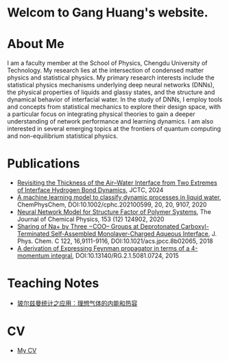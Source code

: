 # Welcom to Gang Huang's website.

# About Me
I am a faculty member at the School of Physics, Chengdu University of Technology. 
My research lies at the intersection of condensed matter physics and statistical physics.
My primary research interests include the statistical physics mechanisms underlying deep neural networks (DNNs), the physical properties of liquids and glassy states, and the structure and dynamical behavior of interfacial water. In the study of DNNs, I employ tools and concepts from statistical mechanics to explore their design space, with a particular focus on integrating physical theories to gain a deeper understanding of network performance and learning dynamics. I am also interested in several emerging topics at the frontiers of quantum computing and non-equilibrium statistical physics.

# Publications
- [Revisiting the Thickness of the Air–Water Interface from Two Extremes of Interface Hydrogen Bond Dynamics](https://pubs.acs.org/doi/10.1021/acs.jctc.4c00457), JCTC, 2024
- [A machine learning model to classify dynamic processes
in liquid water](https://chemistry-europe.onlinelibrary.wiley.com/doi/abs/10.1002/cphc.202100599), ChemPhysChem, DOI:10.1002/cphc.202100599, 20, 20, 9107, 2020
- [Neural Network Model for Structure Factor of Polymer Systems](https://aip.scitation.org/doi/full/10.1063/5.0022464), The Journal of Chemical Physics, 153 (12) 124902, 2020
- [Sharing of Na+ by Three −COO– Groups at Deprotonated Carboxyl-Terminated Self-Assembled Monolayer-Charged Aqueous Interface](https://pubs.acs.org/doi/10.1021/acs.jpcc.8b02065), J. Phys. Chem. C 122, 16,9111-9116, DOI:10.1021/acs.jpcc.8b02065, 2018
- [A derivation of Expressing Feynman propagator in terms of a 4- momentum integral](https://www.researchgate.net/publication/280720823_A_derivation_of_Expressing_Feynman_propagator_in_terms_of_a_4-momentum_integral), DOI:10.13140/RG.2.1.5081.0724, 2015

# Teaching Notes
- [玻尔兹曼统计之应用：理想气体的内能和热容](teaching/boltzmann_statistics_application_1.md)


# CV
- [My CV](cv.md)
